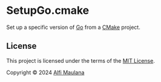 # SetupGo.cmake

Set up a specific version of [Go](https://go.dev/) from a [CMake](https://cmake.org/) project.

## License

This project is licensed under the terms of the [MIT License](./LICENSE).

Copyright © 2024 [Alfi Maulana](https://github.com/threeal)
